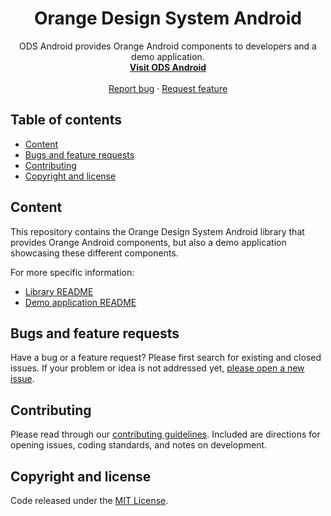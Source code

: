 <h1 align="center">Orange Design System Android</h1>

<p align="center">
  ODS Android provides Orange Android components to developers and a demo application.
  <br>
  <a href="https://orange-opensource.github.io/ods-android"><strong>Visit ODS Android</strong></a>
  <br>
  <br>
  <a href="https://github.com/Orange-OpenSource/ods-android/issues/new?assignees=B3nz01d&labels=%F0%9F%90%9E+bug%2C%F0%9F%94%8D+triage&template=bug_report.yml&title=[Bug]%3A+Bug+Summary">Report bug</a>
  ·
  <a href="https://github.com/Orange-OpenSource/ods-android/issues/new?assignees=B3nz01d&labels=feature%2C%F0%9F%94%8D%20triage&template=feature_request.yml&title=[feature]%3A+">Request feature</a>
</p>

## Table of contents

- [Content](#content)
- [Bugs and feature requests](#bugs-and-feature-requests)
- [Contributing](#contributing)
- [Copyright and license](#copyright-and-license)

## Content

This repository contains the Orange Design System Android library that provides Orange Android components, but also a demo application showcasing these different components.

For more specific information:

* [Library README](https://github.com/Orange-OpenSource/ods-android/blob/develop/lib/README.md)
* [Demo application README](https://github.com/Orange-OpenSource/ods-android/blob/develop/app/README.md)

## Bugs and feature requests

Have a bug or a feature request? Please first search for existing and closed issues. If your problem or idea is not addressed yet, [please open a new issue](https://github.com/Orange-OpenSource/ods-android/issues/new/choose).

## Contributing

Please read through our [contributing guidelines](https://github.com/Orange-OpenSource/ods-android/blob/develop/CONTRIBUTING.md). Included are directions for opening issues, coding standards, and notes on development.

## Copyright and license

Code released under the [MIT License](https://github.com/Orange-OpenSource/ods-android/blob/develop/LICENSE).